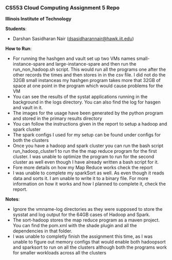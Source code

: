 ### CS553 Cloud Computing Assignment 5 Repo

**Illinois Institute of Technology**

**Students**:

- Darshan Sasidharan Nair (dsasidharannair@hawk.iit.edu)

**How to Run**:

- For running the hashgen and vault set up two VMs names small-instance-spare and large-instance-spare and then run the run_non_hadoop.sh script. This would run all the programs one after the other records the times and then stores in in the csv file. I did not do the 32GB small instanceas my hashgen program takes more that 32GB of space at one point in the program which would cause problems for the VM
- You can see the results of the systat applications running in the background in the logs directory. You can also find the log for hasgen and vault in it.
- The images for the usage have been generated by the python program and stored in the primary results directory
- You can follow the instructions given in the report to setup a hadoop and spark cluster
- The spark configs I used for my setup can be found under configs for both the clusters
- Once you have a hadoop and spark cluster you can run the bash script run_hadoop_cluster1 to run the the map reduce program for the first cluster. I was unable to optimize the program to run for the second cluster as well even though I have already written a bash script for it.
- Fore more details on how my Map Reduce works check the report
- I was unable to complete my sparkSort as well. As even though it reads data and sorts it. I am unable to write it to a binary file. For more information on how it works and how I planned to complete it, check the report.

**Notes**:

- Ignore the vmname-log directories as they were supposed to store the sysstat and log output for the 64GB cases of Hadoop and Spark.
- The sort-hadoop stores the map reduce program as a maven project. You can find the pom.xml with the shade plugin and all the dependencies in that folder.
- I was unable to completly finish the assignment this time, as I was unable to figure out memory configs that would enable both hadoopsort and sparksort to run on all the clusters although both the programs work for smaller workloads across all the clusters
